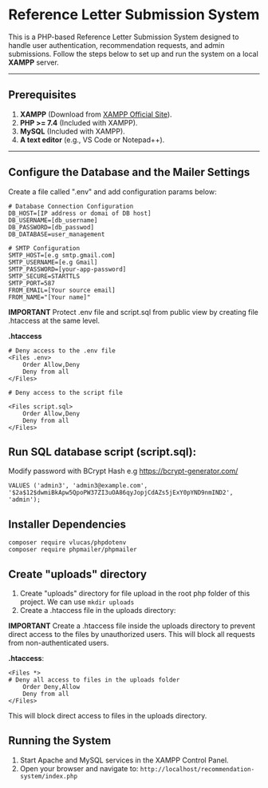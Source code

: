 # Reference Letter Submission System

This is a PHP-based Reference Letter Submission System designed to handle user authentication, recommendation requests, and admin submissions. Follow the steps below to set up and run the system on a local **XAMPP** server.

---

## Prerequisites

1. **XAMPP** (Download from [XAMPP Official Site](https://www.apachefriends.org/)).
2. **PHP >= 7.4** (Included with XAMPP).
3. **MySQL** (Included with XAMPP).
4. **A text editor** (e.g., VS Code or Notepad++).

---

## Configure the Database and the Mailer Settings
Create a file called ".env" and add configuration params below:
```
# Database Connection Configuration
DB_HOST=[IP address or domai of DB host]
DB_USERNAME=[db_username]
DB_PASSWORD=[db_passwod]
DB_DATABASE=user_management

# SMTP Configuration
SMTP_HOST=[e.g smtp.gmail.com]
SMTP_USERNAME=[e.g Gmail]
SMTP_PASSWORD=[your-app-password]
SMTP_SECURE=STARTTLS
SMTP_PORT=587
FROM_EMAIL=[Your source email]
FROM_NAME="[Your name]"
```

**IMPORTANT** Protect .env file and script.sql from public view by creating file .htaccess at the same level. 

**.htaccess**
```
# Deny access to the .env file
<Files .env>
    Order Allow,Deny
    Deny from all
</Files>

# Deny access to the script file

<Files script.sql>
    Order Allow,Deny
    Deny from all
</Files>
```


## Run SQL database script (script.sql):
Modify password with BCrypt Hash e.g https://bcrypt-generator.com/
```INSERT INTO users (username, email, password, role)
VALUES ('admin3', 'admin3@example.com', '$2a$12$dwmiBkApw5QpoPW37ZI3uOA86qyJopjCdAZs5jExY0pYND9nmIND2', 'admin');
```

## Installer Dependencies
```
composer require vlucas/phpdotenv
composer require phpmailer/phpmailer
```
## Create "uploads" directory
1. Create "uploads" directory for file upload in the root php folder of this project. We can use
```mkdir uploads```
2. Create a .htaccess file in the uploads directory:

**IMPORTANT** Create a .htaccess file inside the uploads directory to prevent direct access to the files by unauthorized users. This will block all requests from non-authenticated users.

**.htaccess**:
```
<Files *>
# Deny all access to files in the uploads folder
    Order Deny,Allow
    Deny from all
</Files>
```
This will block direct access to files in the uploads directory.

## Running the System
1.	Start Apache and MySQL services in the XAMPP Control Panel.
2.	Open your browser and navigate to:
```http://localhost/recommendation-system/index.php```
